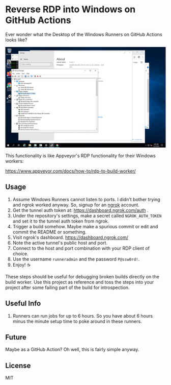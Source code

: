 # Reverse RDP into Windows on GitHub Actions

Ever wonder what the Desktop of the Windows Runners on GitHub Actions looks like?

![Screenshot](screenshot.png)

This functionality is like Appveyor's RDP functionality for their Windows workers:

https://www.appveyor.com/docs/how-to/rdp-to-build-worker/

## Usage

1. Assume Windows Runners cannot listen to ports. I didn't bother trying and ngrok worked anyway. So, signup for an [ngrok] account.
2. Get the tunnel auth token at: https://dashboard.ngrok.com/auth .
3. Under the repository's settings, make a secret called `NGROK_AUTH_TOKEN` and set it to the tunnel auth token from ngrok.
4. Trigger a build somehow. Maybe make a spurious commit or edit and commit the README or something.
5. Visit ngrok's dashboard. https://dashboard.ngrok.com/
6. Note the active tunnel's public host and port.
7. Connect to the host and port combination with your RDP client of choice.
8. Use the username `runneradmin` and the password `P@ssw0rd!`.
9. Enjoy! ☕

These steps should be useful for debugging broken builds directly on the build worker. Use this project as reference and toss the steps into your project after some failing part of the build for introspection.

## Useful Info

1. Runners can run jobs for up to 6 hours. So you have about 6 hours minus the minute setup time to poke around in these runners.

## Future

Maybe as a GitHub Action? Oh well, this is fairly simple anyway.

## License

MIT

[ngrok]: https://ngrok.com/
